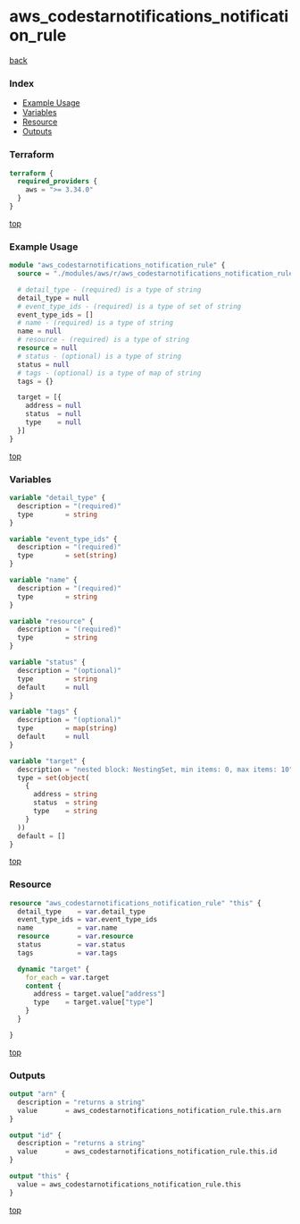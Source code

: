 # aws_codestarnotifications_notification_rule

[back](../aws.md)

### Index

- [Example Usage](#example-usage)
- [Variables](#variables)
- [Resource](#resource)
- [Outputs](#outputs)

### Terraform

```terraform
terraform {
  required_providers {
    aws = ">= 3.34.0"
  }
}
```

[top](#index)

### Example Usage

```terraform
module "aws_codestarnotifications_notification_rule" {
  source = "./modules/aws/r/aws_codestarnotifications_notification_rule"

  # detail_type - (required) is a type of string
  detail_type = null
  # event_type_ids - (required) is a type of set of string
  event_type_ids = []
  # name - (required) is a type of string
  name = null
  # resource - (required) is a type of string
  resource = null
  # status - (optional) is a type of string
  status = null
  # tags - (optional) is a type of map of string
  tags = {}

  target = [{
    address = null
    status  = null
    type    = null
  }]
}
```

[top](#index)

### Variables

```terraform
variable "detail_type" {
  description = "(required)"
  type        = string
}

variable "event_type_ids" {
  description = "(required)"
  type        = set(string)
}

variable "name" {
  description = "(required)"
  type        = string
}

variable "resource" {
  description = "(required)"
  type        = string
}

variable "status" {
  description = "(optional)"
  type        = string
  default     = null
}

variable "tags" {
  description = "(optional)"
  type        = map(string)
  default     = null
}

variable "target" {
  description = "nested block: NestingSet, min items: 0, max items: 10"
  type = set(object(
    {
      address = string
      status  = string
      type    = string
    }
  ))
  default = []
}
```

[top](#index)

### Resource

```terraform
resource "aws_codestarnotifications_notification_rule" "this" {
  detail_type    = var.detail_type
  event_type_ids = var.event_type_ids
  name           = var.name
  resource       = var.resource
  status         = var.status
  tags           = var.tags

  dynamic "target" {
    for_each = var.target
    content {
      address = target.value["address"]
      type    = target.value["type"]
    }
  }

}
```

[top](#index)

### Outputs

```terraform
output "arn" {
  description = "returns a string"
  value       = aws_codestarnotifications_notification_rule.this.arn
}

output "id" {
  description = "returns a string"
  value       = aws_codestarnotifications_notification_rule.this.id
}

output "this" {
  value = aws_codestarnotifications_notification_rule.this
}
```

[top](#index)